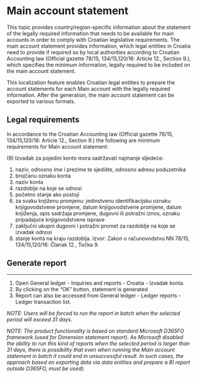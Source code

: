 # Main account statement 

This topic provides country/region-specific information about the statement of the legally required information that needs to be available for main accounts in order to comply with Croatian legislative requirements. The main account statement provides information, which legal entities in Croatia need to provide if required so by local authorities according to Croatian Accounting law (Official gazette 78/15, 134/15,120/16: Article 12., Section 9.), which specifies the minimum information, legally required to be included on the main account statement.

This localization feature enables Croatian legal entities to prepare the account statements for each Main account with the legally required information. After the generation, the main account statement can be exported to various formats.

## Legal requirements

In accordance to the Croatian Accounting law (Official gazette 78/15, 134/15,120/16: Article 12., Section 9.) the following are minimum requirements for Main account statement:

(9) Izvadak za pojedini konto mora sadržavati najmanje sljedeće:
1. naziv, odnosno ime i prezime te sjedište, odnosno adresu poduzetnika
2. brojčanu oznaku konta
3. naziv konta
4. razdoblje na koje se odnosi
5. početno stanje ako postoji
6. za svaku knjiženu promjenu: jedinstvenu identifikacijsku oznaku knjigovodstvene promjene, datum knjigovodstvene promjene, datum knjiženja, opis sadržaja promjene, dugovni ili potražni iznos, oznaku pripadajuće knjigovodstvene isprave
7. zaključni ukupni dugovni i potražni promet za razdoblje na koje se izvadak odnosi
8. stanje konta na kraju razdoblja.
Izvor: Zakon o računovodstvu NN 78/15, 134/15,120/16: Članak 12., Točka 9.



## **Generate report**
---

1. Open General ledger - Inquiries and reports - Croatia - Izvadak konta.
2. By clicking on the “OK” button, statement is generated
3. Report can also be accessed from General ledger - Ledger reports - Ledger transaction list.

_NOTE: Users will be forced to run the report in batch when the selected period will exceed 31 days._

_NOTE: The product functionality is based on standard Microsoft D365FO framework (used for Dimension statement report). As Microsoft disabled the ability to run this kind of reports when the selected period is larger than 31 days, there is possibility that even when running the Main account statement in batch it could end in unsuccessful result. In such cases, the approach based on exporting data via data entities and prepare a BI report outside D365FO, must be used)._
















